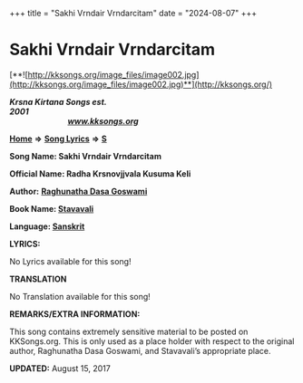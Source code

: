 +++
title = "Sakhi Vrndair Vrndarcitam"
date = "2024-08-07"
+++

# Sakhi Vrndair Vrndarcitam
[**![http://kksongs.org/image_files/image002.jpg](http://kksongs.org/image_files/image002.jpg)**](http://kksongs.org/)

**_Krsna Kirtana Songs est. 2001_**                                                                                                                                                 **_www.kksongs.org_**

**[Home](http://kksongs.org/)** **⇒** **[Song Lyrics](http://kksongs.org/lyrics.html)** **⇒** **[S](http://kksongs.org/songs/song_s.html)**

**Song Name: Sakhi Vrndair Vrndarcitam**

**Official Name: Radha Krsnovjjvala Kusuma Keli**

**Author:** [**Raghunatha Dasa Goswami**](http://kksongs.org/authors/list/raghunatha.html)

**Book Name: [Stavavali](http://kksongs.org/authors/literature/stavavali.html)**

**Language: [Sanskrit](http://kksongs.org/language/list/sanskrit.html)**

**LYRICS:**

No Lyrics available for this song!

**TRANSLATION**

No Translation available for this song!

**REMARKS/EXTRA INFORMATION:**

This song contains extremely sensitive material to be posted on KKSongs.org. This is only used as a place holder with respect to the original author, Raghunatha Dasa Goswami, and Stavavali’s appropriate place.

**UPDATED:** August 15, 2017